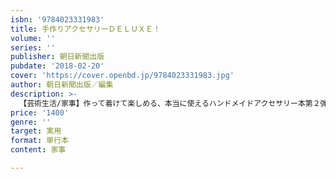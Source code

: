 ```yaml
---
isbn: '9784023331983'
title: 手作りアクセサリーＤＥＬＵＸＥ！
volume: ''
series: ''
publisher: 朝日新聞出版
pubdate: '2018-02-20'
cover: 'https://cover.openbd.jp/9784023331983.jpg'
author: 朝日新聞出版／編集
description: >-
  【芸術生活/家事】作って着けて楽しめる、本当に使えるハンドメイドアクセサリー本第２弾。作り方のコツやきれいに仕上がるポイントはもちろん、アレンジの考え方やコーディネートへの取り入れ方まで、ハンドメイドを楽しむためのアイデアが満載。類書最多の365デザインを掲載。
price: '1400'
genre: ''
target: 実用
format: 単行本
content: 家事

---
```

